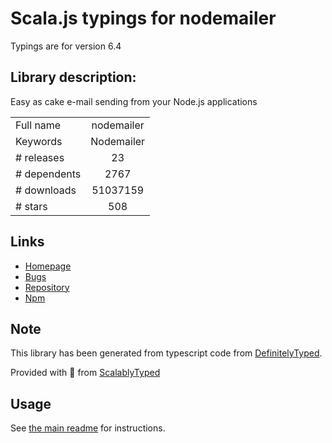 
# Scala.js typings for nodemailer

Typings are for version 6.4

## Library description:
Easy as cake e-mail sending from your Node.js applications

|                    |                 |
| ------------------ | :-------------: |
| Full name          | nodemailer |
| Keywords           | Nodemailer |
| # releases         | 23 |
| # dependents       | 2767 |
| # downloads        | 51037159 |
| # stars            | 508 |

## Links
- [Homepage](https://nodemailer.com/)
- [Bugs](https://github.com/nodemailer/nodemailer/issues)
- [Repository](https://github.com/nodemailer/nodemailer)
- [Npm](https://www.npmjs.com/package/nodemailer)
    


## Note
This library has been generated from typescript code from [DefinitelyTyped](https://definitelytyped.org).

Provided with :purple_heart: from [ScalablyTyped](https://github.com/oyvindberg/ScalablyTyped)

## Usage
See [the main readme](../../readme.md) for instructions.



